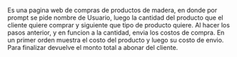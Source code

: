Es una pagina web de compras de productos de madera, en donde por prompt se pide nombre de Usuario, luego la cantidad del producto que el cliente quiere comprar y siguiente que tipo de producto quiere.
Al hacer los pasos anterior, y en funcion a la cantidad, envia los costos de compra. En un primer orden muestra el costo del producto y luego su costo de envio. Para finalizar devuelve el monto total a abonar del cliente.
